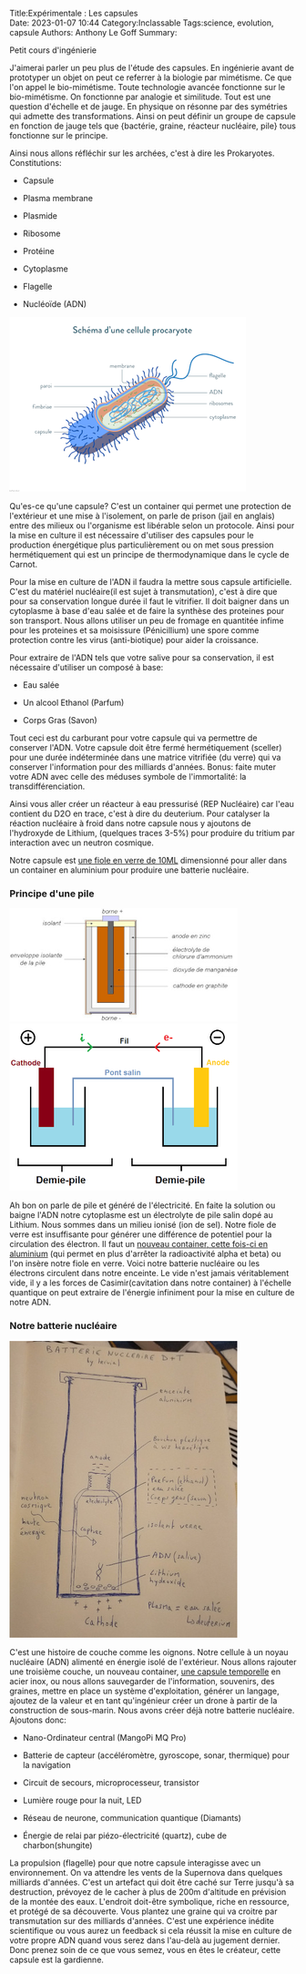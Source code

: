 ﻿Title:Expérimentale : Les capsules  
Date: 2023-01-07 10:44
Category:Inclassable
Tags:science, evolution, capsule
Authors: Anthony Le Goff
Summary:

Petit cours d'ingénierie  

J'aimerai parler un peu plus de l'étude des capsules. En ingénierie avant de prototyper un objet on peut ce referrer à la biologie par mimétisme. Ce que l'on appel le bio-mimétisme. Toute technologie avancée fonctionne sur le bio-mimétisme. On fonctionne par analogie et similitude. Tout est une question d'échelle et de jauge. En physique on résonne par des symétries qui admette des transformations. Ainsi on peut définir un groupe de capsule en fonction de jauge tels que {bactérie, graine, réacteur nucléaire, pile} tous fonctionne sur le principe.  

Ainsi nous allons réfléchir sur les archées, c'est à dire les Prokaryotes. Constitutions:  

*   Capsule  
    
*   Plasma membrane  
    
*   Plasmide  
    
*   Ribosome  
    
*   Protéine  
    
*   Cytoplasme  
    
*   Flagelle  
    
*   Nucléoïde (ADN)  
    
![Procaryote](/images/procaryote.png)

Qu'es-ce qu'une capsule? C'est un container qui permet une protection de l'extérieur et une mise à l'isolement, on parle de prison (jail en anglais) entre des milieux ou l'organisme est libérable selon un protocole. Ainsi pour la mise en culture il est nécessaire d'utiliser des capsules pour le production énergétique plus particulièrement ou on met sous pression hermétiquement qui est un principe de thermodynamique dans le cycle de Carnot.  

Pour la mise en culture de l'ADN il faudra la mettre sous capsule artificielle. C'est du matériel nucléaire(il est sujet à transmutation), c'est à dire que pour sa conservation longue durée il faut le vitrifier. Il doit baigner dans un cytoplasme à base d'eau salée et de faire la synthèse des proteines pour son transport. Nous allons utiliser un peu de fromage en quantitée infime pour les proteines et sa moisissure (Pénicillium) une spore comme protection contre les virus (anti-biotique) pour aider la croissance.  

Pour extraire de l'ADN tels que votre salive pour sa conservation, il est nécessaire d'utiliser un composé à base:  

*   Eau salée  
    
*   Un alcool Ethanol (Parfum)  
    
*   Corps Gras (Savon)  
    

Tout ceci est du carburant pour votre capsule qui va permettre de conserver l'ADN. Votre capsule doit être fermé hermétiquement (sceller) pour une durée indéterminée dans une matrice vitrifiée (du verre) qui va conserver l'information pour des milliards d'années. Bonus: faite muter votre ADN avec celle des méduses symbole de l'immortalité: la transdifférenciation.  

Ainsi vous aller créer un réacteur à eau pressurisé (REP Nucléaire) car l'eau contient du D2O en trace, c'est à dire du deuterium. Pour catalyser la réaction nucléaire à froid dans notre capsule nous y ajoutons de l'hydroxyde de Lithium, (quelques traces 3-5%) pour produire du tritium par interaction avec un neutron cosmique.  

Notre capsule est [une fiole en verre de 10ML](https://www.amazon.fr/Hyber-Cara-transparent-bouteilles-d%C3%A9chantillons/dp/B089RKCFGQ/ref=sr_1_15?__mk_fr_FR=%C3%85M%C3%85%C5%BD%C3%95%C3%91&crid=3NUSLGTYV19V1&keywords=fiole%2Bverre%2B10ml&qid=1673080243&sprefix=fiole%2Bverre%2B10ml%2Caps%2C116&sr=8-15&th=1) dimensionné pour aller dans un container en aluminium pour produire une batterie nucléaire.  

### Principe d'une pile

![pile](/images/pile.jpg)
![pile2](/images/pile2.png)

Ah bon on parle de pile et généré de l'électricité. En faite la solution ou baigne l'ADN notre cytoplasme est un électrolyte de pile salin dopé au Lithium. Nous sommes dans un milieu ionisé (ion de sel). Notre fiole de verre est insuffisante pour générer une différence de potentiel pour la circulation des électron. Il faut un [nouveau container, cette fois-ci en aluminium](https://www.amazon.fr/Porte-Cl%C3%A9s-Aluminium-Mini-bouteille-Imperm%C3%A9able-M%C3%A9dicament/dp/B09BL2DGKG/ref=sr_1_11?__mk_fr_FR=%C3%85M%C3%85%C5%BD%C3%95%C3%91&crid=1D12I2SQGF8NV&keywords=pilule+bouteille+aluminium&qid=1673081560&sprefix=pillule+bouteille+aluminium%2Caps%2C93&sr=8-11) (qui permet en plus d'arrêter la radioactivité alpha et beta) ou l'on insère notre fiole en verre. Voici notre batterie nucléaire ou les électrons circulent dans notre enceinte. Le vide n'est jamais véritablement vide, il y a les forces de Casimir(cavitation dans notre container) à l'échelle quantique on peut extraire de l'énergie infiniment pour la mise en culture de notre ADN.  

### Notre batterie nucléaire

![batterie](/images/batterie.jpg)

C'est une histoire de couche comme les oignons. Notre cellule à un noyau nucléaire (ADN) alimenté en énergie isolé de l'extérieur. Nous allons rajouter une troisième couche, un nouveau container, [une capsule temporelle](https://www.amazon.fr/Capsule-Anti-Corrosion-Inoxydable-Conteneur-Nourriture/dp/B0792VZBDJ/ref=sr_1_6?__mk_fr_FR=%C3%85M%C3%85%C5%BD%C3%95%C3%91&crid=3D1L42MKMOOBF&keywords=capsule%2Btemporelle&qid=1673082040&sprefix=capsule%2Btemporelle%2Caps%2C97&sr=8-6&th=1) en acier inox, ou nous allons sauvegarder de l'information, souvenirs, des graines, mettre en place un système d'exploitation, générer un langage, ajoutez de la valeur et en tant qu'ingénieur créer un drone à partir de la construction de sous-marin. Nous avons créer déjà notre batterie nucléaire. Ajoutons donc:  

*   Nano-Ordinateur central (MangoPi MQ Pro)  
    
*   Batterie de capteur (accéléromètre, gyroscope, sonar, thermique) pour la navigation  
    
*   Circuit de secours, microprocesseur, transistor  
    
*   Lumière rouge pour la nuit, LED  
    
*   Réseau de neurone, communication quantique (Diamants)  
    
*   Énergie de relai par piézo-électricité (quartz), cube de charbon(shungite)  
    

La propulsion (flagelle) pour que notre capsule interagisse avec un environnement. On va attendre les vents de la Supernova dans quelques milliards d'années. C'est un artefact qui doit être caché sur Terre jusqu'à sa destruction, prévoyez de le cacher à plus de 200m d'altitude en prévision de la montée des eaux. L'endroit doit-être symbolique, riche en ressource, et protégé de sa découverte. Vous plantez une graine qui va croitre par transmutation sur des milliards d'années. C'est une expérience inédite scientifique ou vous aurez un feedback si cela réussit la mise en culture de votre propre ADN quand vous serez dans l'au-delà au jugement dernier. Donc prenez soin de ce que vous semez, vous en êtes le créateur, cette capsule est la gardienne.